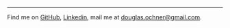 <AboutMe />

***

Find me on [GitHub](https://github.com/dochner), [Linkedin](https://www.linkedin.in/douglasochner), mail me at [douglas.ochner@gmail.com](mailto:douglasochner@gmail.com).

